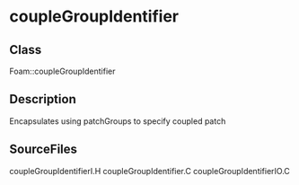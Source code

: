# coupleGroupIdentifier 
## Class
Foam::coupleGroupIdentifier

## Description
Encapsulates using patchGroups to specify coupled patch

## SourceFiles
coupleGroupIdentifierI.H
coupleGroupIdentifier.C
coupleGroupIdentifierIO.C

